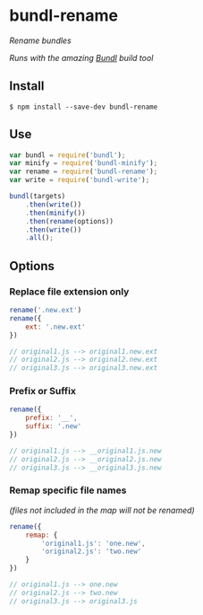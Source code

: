 # bundl-rename

*Rename bundles*

*Runs with the amazing [Bundl](https://github.com/seebigs/bundl) build tool*

## Install

```
$ npm install --save-dev bundl-rename
```

## Use

```js
var bundl = require('bundl');
var minify = require('bundl-minify');
var rename = require('bundl-rename');
var write = require('bundl-write');

bundl(targets)
    .then(write())
    .then(minify())
    .then(rename(options))
    .then(write())
    .all();
```

## Options

### Replace file extension only
```js
rename('.new.ext')
rename({
    ext: '.new.ext'
})

// original1.js --> original1.new.ext
// original2.js --> original2.new.ext
// original3.js --> original3.new.ext
```

### Prefix or Suffix
```js
rename({
    prefix: '__',
    suffix: '.new'
})

// original1.js --> __original1.js.new
// original2.js --> __original2.js.new
// original3.js --> __original3.js.new
```

### Remap specific file names
*(files not included in the map will not be renamed)*
```js
rename({
    remap: {
        'original1.js': 'one.new',
        'original2.js': 'two.new'
    }
})

// original1.js --> one.new
// original2.js --> two.new
// original3.js --> original3.js
```
